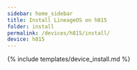 ```yaml
---
sidebar: home_sidebar
title: Install LineageOS on h815
folder: install
permalink: /devices/h815/install/
device: h815
---
```

{% include templates/device_install.md %}
